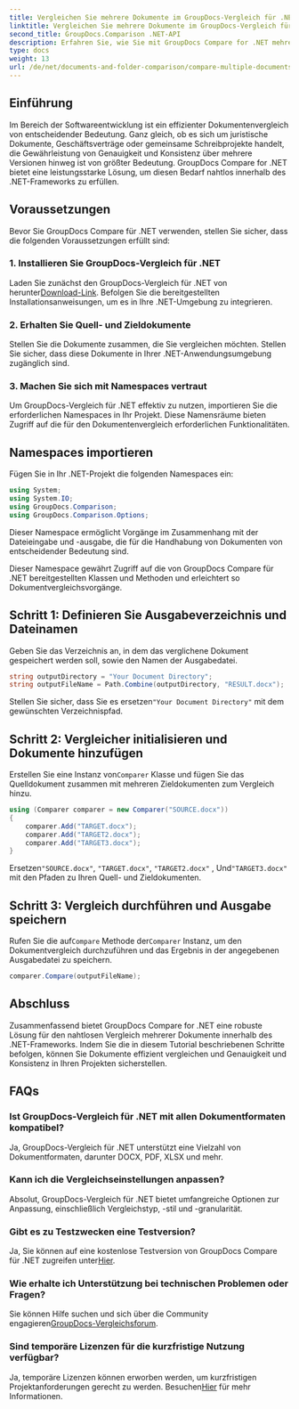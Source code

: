 ```yaml
---
title: Vergleichen Sie mehrere Dokumente im GroupDocs-Vergleich für .NET
linktitle: Vergleichen Sie mehrere Dokumente im GroupDocs-Vergleich für .NET
second_title: GroupDocs.Comparison .NET-API
description: Erfahren Sie, wie Sie mit GroupDocs Compare for .NET mehrere Dokumente effizient vergleichen. Befolgen Sie unsere Schritt-für-Schritt-Anleitung für eine nahtlose Integration.
type: docs
weight: 13
url: /de/net/documents-and-folder-comparison/compare-multiple-documents-dotnet/
---
```

## Einführung
Im Bereich der Softwareentwicklung ist ein effizienter Dokumentenvergleich von entscheidender Bedeutung. Ganz gleich, ob es sich um juristische Dokumente, Geschäftsverträge oder gemeinsame Schreibprojekte handelt, die Gewährleistung von Genauigkeit und Konsistenz über mehrere Versionen hinweg ist von größter Bedeutung. GroupDocs Compare for .NET bietet eine leistungsstarke Lösung, um diesen Bedarf nahtlos innerhalb des .NET-Frameworks zu erfüllen.
## Voraussetzungen
Bevor Sie GroupDocs Compare für .NET verwenden, stellen Sie sicher, dass die folgenden Voraussetzungen erfüllt sind:
### 1. Installieren Sie GroupDocs-Vergleich für .NET
 Laden Sie zunächst den GroupDocs-Vergleich für .NET von herunter[Download-Link](https://releases.groupdocs.com/comparison/net/). Befolgen Sie die bereitgestellten Installationsanweisungen, um es in Ihre .NET-Umgebung zu integrieren.
### 2. Erhalten Sie Quell- und Zieldokumente
Stellen Sie die Dokumente zusammen, die Sie vergleichen möchten. Stellen Sie sicher, dass diese Dokumente in Ihrer .NET-Anwendungsumgebung zugänglich sind.
### 3. Machen Sie sich mit Namespaces vertraut
Um GroupDocs-Vergleich für .NET effektiv zu nutzen, importieren Sie die erforderlichen Namespaces in Ihr Projekt. Diese Namensräume bieten Zugriff auf die für den Dokumentenvergleich erforderlichen Funktionalitäten.

## Namespaces importieren
Fügen Sie in Ihr .NET-Projekt die folgenden Namespaces ein:

```csharp
using System;
using System.IO;
using GroupDocs.Comparison;
using GroupDocs.Comparison.Options;
```
Dieser Namespace ermöglicht Vorgänge im Zusammenhang mit der Dateieingabe und -ausgabe, die für die Handhabung von Dokumenten von entscheidender Bedeutung sind.

Dieser Namespace gewährt Zugriff auf die von GroupDocs Compare für .NET bereitgestellten Klassen und Methoden und erleichtert so Dokumentvergleichsvorgänge.
## Schritt 1: Definieren Sie Ausgabeverzeichnis und Dateinamen
Geben Sie das Verzeichnis an, in dem das verglichene Dokument gespeichert werden soll, sowie den Namen der Ausgabedatei.
```csharp
string outputDirectory = "Your Document Directory";
string outputFileName = Path.Combine(outputDirectory, "RESULT.docx");
```
 Stellen Sie sicher, dass Sie es ersetzen`"Your Document Directory"` mit dem gewünschten Verzeichnispfad.
## Schritt 2: Vergleicher initialisieren und Dokumente hinzufügen
 Erstellen Sie eine Instanz von`Comparer` Klasse und fügen Sie das Quelldokument zusammen mit mehreren Zieldokumenten zum Vergleich hinzu.
```csharp
using (Comparer comparer = new Comparer("SOURCE.docx"))
{
    comparer.Add("TARGET.docx");
    comparer.Add("TARGET2.docx");
    comparer.Add("TARGET3.docx");
}
```
 Ersetzen`"SOURCE.docx"`, `"TARGET.docx"`, `"TARGET2.docx"` , Und`"TARGET3.docx"` mit den Pfaden zu Ihren Quell- und Zieldokumenten.
## Schritt 3: Vergleich durchführen und Ausgabe speichern
 Rufen Sie die auf`Compare` Methode der`Comparer` Instanz, um den Dokumentvergleich durchzuführen und das Ergebnis in der angegebenen Ausgabedatei zu speichern.
```csharp
comparer.Compare(outputFileName);
```

## Abschluss
Zusammenfassend bietet GroupDocs Compare for .NET eine robuste Lösung für den nahtlosen Vergleich mehrerer Dokumente innerhalb des .NET-Frameworks. Indem Sie die in diesem Tutorial beschriebenen Schritte befolgen, können Sie Dokumente effizient vergleichen und Genauigkeit und Konsistenz in Ihren Projekten sicherstellen.
## FAQs
### Ist GroupDocs-Vergleich für .NET mit allen Dokumentformaten kompatibel?
Ja, GroupDocs-Vergleich für .NET unterstützt eine Vielzahl von Dokumentformaten, darunter DOCX, PDF, XLSX und mehr.
### Kann ich die Vergleichseinstellungen anpassen?
Absolut, GroupDocs-Vergleich für .NET bietet umfangreiche Optionen zur Anpassung, einschließlich Vergleichstyp, -stil und -granularität.
### Gibt es zu Testzwecken eine Testversion?
 Ja, Sie können auf eine kostenlose Testversion von GroupDocs Compare für .NET zugreifen unter[Hier](https://releases.groupdocs.com/).
### Wie erhalte ich Unterstützung bei technischen Problemen oder Fragen?
 Sie können Hilfe suchen und sich über die Community engagieren[GroupDocs-Vergleichsforum](https://forum.groupdocs.com/c/comparison/12).
### Sind temporäre Lizenzen für die kurzfristige Nutzung verfügbar?
Ja, temporäre Lizenzen können erworben werden, um kurzfristigen Projektanforderungen gerecht zu werden. Besuchen[Hier](https://purchase.groupdocs.com/temporary-license/) für mehr Informationen.